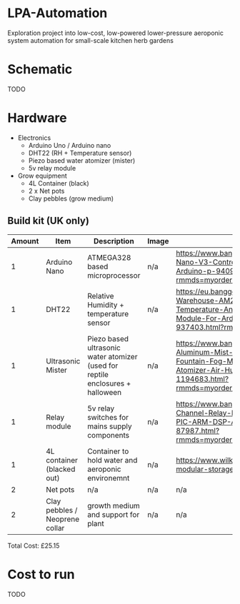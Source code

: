 # LPA-Automation

Exploration project into low-cost, low-powered lower-pressure aeroponic system automation for small-scale kitchen herb gardens

# Schematic
TODO

# Hardware

* Electronics
    * Arduino Uno / Arduino nano
    * DHT22 (RH + Temperature sensor)
    * Piezo based water atomizer (mister)
    * 5v relay module
* Grow equipment
    * 4L Container (black)
    * 2 x Net pots
    * Clay pebbles (grow medium)

## Build kit (UK only)
|Amount|Item|Description|Image|Link|Cost|
|---|---|---|---|---|---|
|1 |Arduino Nano| ATMEGA328 based microprocessor|n/a|https://www.banggood.com/ATmega328P-Nano-V3-Controller-Board-Compatible-Arduino-p-940937.html?rmmds=myorder&cur_warehouse=CN|£2.05|
|1 |DHT22|Relative Humidity + temperature sensor|n/a|https://eu.banggood.com/Wholesale-Warehouse-AM2302-DHT22-Temperature-And-Humidity-Sensor-Module-For-Arduino-SCM-wp-Eu-937403.html?rmmds=myorder|£3.91|
|1 |Ultrasonic Mister| Piezo based ultrasonic water atomizer (used for reptile enclosures + halloween|n/a|https://www.banggood.com/DC-24V-Aluminum-Mist-Maker-Fogger-Water-Fountain-Fog-Machine-Ultrasonic-Atomizer-Air-Humidifier-p-1194683.html?rmmds=myorder&cur_warehouse=CN|£9.32|
|1 |Relay module|5v relay switches for mains supply components|n/a|https://www.banggood.com/5V-4-Channel-Relay-Module-For-Arduino-PIC-ARM-DSP-AVR-MSP430-Blue-p-87987.html?rmmds=myorder&cur_warehouse=CN|£2.37|
|1 |4L container (blacked out)|Container to hold water and aeroponic environemnt|n/a|https://www.wilko.com/en-uk/wilko-modular-storage-box-lid-56l/p/0449320|£2.00|
|2 |Net pots| n/a |n/a|n/a|£1.5|
|2 |Clay pebbles / Neoprene collar| growth medium and support for plant |n/a|n/a|£4|

Total Cost: £25.15

# Cost to run
TODO
